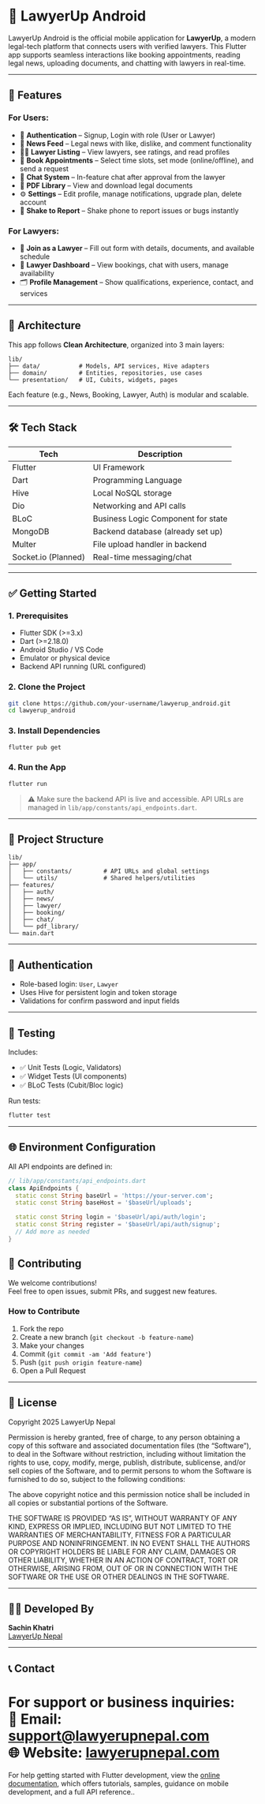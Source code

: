 # 📱 LawyerUp Android

LawyerUp Android is the official mobile application for **LawyerUp**, a modern legal-tech platform that connects users with verified lawyers. This Flutter app supports seamless interactions like booking appointments, reading legal news, uploading documents, and chatting with lawyers in real-time.

---

## 🚀 Features

### For Users:
- 🔐 **Authentication** – Signup, Login with role (User or Lawyer)
- 📰 **News Feed** – Legal news with like, dislike, and comment functionality
- 👩‍⚖️ **Lawyer Listing** – View lawyers, see ratings, and read profiles
- 📅 **Book Appointments** – Select time slots, set mode (online/offline), and send a request
- 💬 **Chat System** – In-feature chat after approval from the lawyer
- 📄 **PDF Library** – View and download legal documents
- ⚙️ **Settings** – Edit profile, manage notifications, upgrade plan, delete account
- 📲 **Shake to Report** – Shake phone to report issues or bugs instantly

### For Lawyers:
- 📝 **Join as a Lawyer** – Fill out form with details, documents, and available schedule
- 👤 **Lawyer Dashboard** – View bookings, chat with users, manage availability
- 🗂️ **Profile Management** – Show qualifications, experience, contact, and services


---

## 🧱 Architecture

This app follows **Clean Architecture**, organized into 3 main layers:

```
lib/
├── data/           # Models, API services, Hive adapters
├── domain/         # Entities, repositories, use cases
└── presentation/   # UI, Cubits, widgets, pages
```

Each feature (e.g., News, Booking, Lawyer, Auth) is modular and scalable.

---

## 🛠️ Tech Stack

| Tech        | Description                          |
|-------------|--------------------------------------|
| Flutter     | UI Framework                         |
| Dart        | Programming Language                 |
| Hive        | Local NoSQL storage                  |
| Dio         | Networking and API calls             |
| BLoC        | Business Logic Component for state   |
| MongoDB     | Backend database (already set up)    |
| Multer      | File upload handler in backend       |
| Socket.io (Planned) | Real-time messaging/chat     |

---

## ✅ Getting Started

### 1. Prerequisites

- Flutter SDK (>=3.x)
- Dart (>=2.18.0)
- Android Studio / VS Code
- Emulator or physical device
- Backend API running (URL configured)

### 2. Clone the Project

```bash
git clone https://github.com/your-username/lawyerup_android.git
cd lawyerup_android
```

### 3. Install Dependencies

```bash
flutter pub get
```

### 4. Run the App

```bash
flutter run
```

> ⚠️ Make sure the backend API is live and accessible. API URLs are managed in `lib/app/constants/api_endpoints.dart`.

---

## 📂 Project Structure

```
lib/
├── app/
│   ├── constants/         # API URLs and global settings
│   └── utils/             # Shared helpers/utilities
├── features/
│   ├── auth/
│   ├── news/
│   ├── lawyer/
│   ├── booking/
│   ├── chat/
│   └── pdf_library/
└── main.dart
```

---

## 🔐 Authentication

- Role-based login: `User`, `Lawyer`
- Uses Hive for persistent login and token storage
- Validations for confirm password and input fields

---

## 🧪 Testing

Includes:
- ✅ Unit Tests (Logic, Validators)
- ✅ Widget Tests (UI components)
- ✅ BLoC Tests (Cubit/Bloc logic)

Run tests:

```bash
flutter test
```

---

## 🌐 Environment Configuration

All API endpoints are defined in:

```dart
// lib/app/constants/api_endpoints.dart
class ApiEndpoints {
  static const String baseUrl = 'https://your-server.com';
  static const String baseHost = '$baseUrl/uploads';

  static const String login = '$baseUrl/api/auth/login';
  static const String register = '$baseUrl/api/auth/signup';
  // Add more as needed
}
```


## 🤝 Contributing

We welcome contributions!  
Feel free to open issues, submit PRs, and suggest new features.

### How to Contribute

1. Fork the repo
2. Create a new branch (`git checkout -b feature-name`)
3. Make your changes
4. Commit (`git commit -am 'Add feature'`)
5. Push (`git push origin feature-name`)
6. Open a Pull Request

---

## 📄 License

Copyright 2025 LawyerUp Nepal

Permission is hereby granted, free of charge, to any person obtaining a copy of this software and associated documentation files (the “Software”), to deal in the Software without restriction, including without limitation the rights to use, copy, modify, merge, publish, distribute, sublicense, and/or sell copies of the Software, and to permit persons to whom the Software is furnished to do so, subject to the following conditions:

The above copyright notice and this permission notice shall be included in all copies or substantial portions of the Software.

THE SOFTWARE IS PROVIDED “AS IS”, WITHOUT WARRANTY OF ANY KIND, EXPRESS OR IMPLIED, INCLUDING BUT NOT LIMITED TO THE WARRANTIES OF MERCHANTABILITY, FITNESS FOR A PARTICULAR PURPOSE AND NONINFRINGEMENT. IN NO EVENT SHALL THE AUTHORS OR COPYRIGHT HOLDERS BE LIABLE FOR ANY CLAIM, DAMAGES OR OTHER LIABILITY, WHETHER IN AN ACTION OF CONTRACT, TORT OR OTHERWISE, ARISING FROM, OUT OF OR IN CONNECTION WITH THE SOFTWARE OR THE USE OR OTHER DEALINGS IN THE SOFTWARE.

---

## 👨‍💻 Developed By

**Sachin Khatri**  
[LawyerUp Nepal](https://lawyerupnepal.com)

---

## 📞 Contact

For support or business inquiries:  
📧 Email: support@lawyerupnepal.com  
🌐 Website: [lawyerupnepal.com](https://lawyerupnepal.com)
=======
For help getting started with Flutter development, view the
[online documentation](https://docs.flutter.dev/), which offers tutorials,
samples, guidance on mobile development, and a full API reference..

